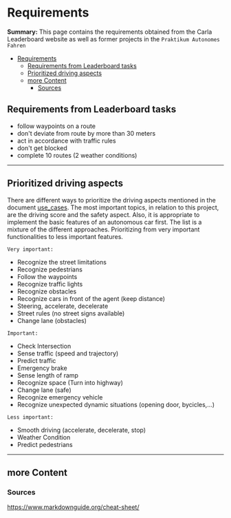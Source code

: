# Requirements

**Summary:** This page contains the requirements obtained from the Carla Leaderboard website as well as former projects in the `Praktikum Autonomes Fahren`

- [Requirements](#requirements)
  - [Requirements from Leaderboard tasks](#requirements-from-leaderboard-tasks)
  - [Prioritized driving aspects](#prioritized-driving-aspects)
  - [more Content](#more-content)
    - [Sources](#sources)

## Requirements from Leaderboard tasks

- follow waypoints on a route
- don't deviate from route by more than 30 meters
- act in accordance with traffic rules
- don't get blocked
- complete 10 routes (2 weather conditions)

---

## Prioritized driving aspects

There are different ways to prioritize the driving aspects mentioned in the document [use_cases](https://github.com/ll7/paf22/blob/482c1f5a201b52276d7b77cf402009bd99c93317/doc/research/use_cases.md).
The most important topics, in relation to this project, are the driving score and the safety aspect.
Also, it is appropriate to implement the basic features of an autonomous car first. The list is a mixture of the different approaches. Prioritizing from very important functionalities to less important features.

`Very important:`

- Recognize the street limitations
- Recognize pedestrians
- Follow the waypoints
- Recognize traffic lights
- Recognize obstacles
- Recognize cars in front of the agent (keep distance)
- Steering, accelerate, decelerate
- Street rules (no street signs available)
- Change lane (obstacles)

`Important:`

- Check Intersection
- Sense traffic (speed and trajectory)
- Predict traffic
- Emergency brake
- Sense length of ramp
- Recognize space (Turn into highway)
- Change lane (safe)
- Recognize emergency vehicle
- Recognize unexpected dynamic situations (opening door, bycicles,...)

`Less important:`

- Smooth driving (accelerate, decelerate, stop)
- Weather Condition
- Predict pedestrians

---

## more Content

### Sources

<https://www.markdownguide.org/cheat-sheet/>
